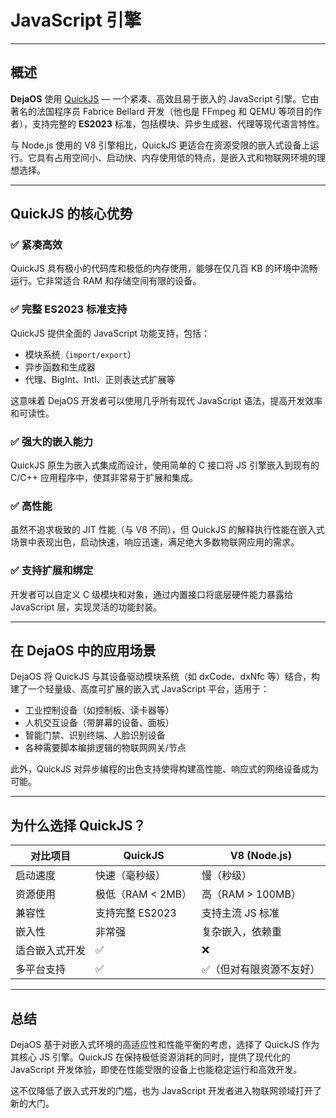 # JavaScript 引擎

---

## 概述

**DejaOS** 使用 [QuickJS](https://bellard.org/quickjs/) — 一个紧凑、高效且易于嵌入的 JavaScript 引擎。它由著名的法国程序员 Fabrice Bellard 开发（他也是 FFmpeg 和 QEMU 等项目的作者），支持完整的 **ES2023** 标准，包括模块、异步生成器、代理等现代语言特性。

与 Node.js 使用的 V8 引擎相比，QuickJS 更适合在资源受限的嵌入式设备上运行。它具有占用空间小、启动快、内存使用低的特点，是嵌入式和物联网环境的理想选择。

---

## QuickJS 的核心优势

### ✅ 紧凑高效

QuickJS 具有极小的代码库和极低的内存使用，能够在仅几百 KB 的环境中流畅运行。它非常适合 RAM 和存储空间有限的设备。

### ✅ 完整 ES2023 标准支持

QuickJS 提供全面的 JavaScript 功能支持，包括：

- 模块系统（`import/export`）
- 异步函数和生成器
- 代理、BigInt、Intl、正则表达式扩展等

这意味着 DejaOS 开发者可以使用几乎所有现代 JavaScript 语法，提高开发效率和可读性。

### ✅ 强大的嵌入能力

QuickJS 原生为嵌入式集成而设计，使用简单的 C 接口将 JS 引擎嵌入到现有的 C/C++ 应用程序中，使其非常易于扩展和集成。

### ✅ 高性能

虽然不追求极致的 JIT 性能（与 V8 不同），但 QuickJS 的解释执行性能在嵌入式场景中表现出色，启动快速，响应迅速，满足绝大多数物联网应用的需求。

### ✅ 支持扩展和绑定

开发者可以自定义 C 级模块和对象，通过内置接口将底层硬件能力暴露给 JavaScript 层，实现灵活的功能封装。

---

## 在 DejaOS 中的应用场景

DejaOS 将 QuickJS 与其设备驱动模块系统（如 dxCode、dxNfc 等）结合，构建了一个轻量级、高度可扩展的嵌入式 JavaScript 平台，适用于：

- 工业控制设备（如控制板、读卡器等）
- 人机交互设备（带屏幕的设备、面板）
- 智能门禁、识别终端、人脸识别设备
- 各种需要脚本编排逻辑的物联网网关/节点

此外，QuickJS 对异步编程的出色支持使得构建高性能、响应式的网络设备成为可能。

---

## 为什么选择 QuickJS？

| 对比项目       | QuickJS           | V8 (Node.js)             |
| -------------- | ----------------- | ------------------------ |
| 启动速度       | 快速（毫秒级）    | 慢（秒级）               |
| 资源使用       | 极低（RAM < 2MB） | 高（RAM > 100MB）        |
| 兼容性         | 支持完整 ES2023   | 支持主流 JS 标准         |
| 嵌入性         | 非常强            | 复杂嵌入，依赖重         |
| 适合嵌入式开发 | ✅                | ❌                       |
| 多平台支持     | ✅                | ✅（但对有限资源不友好） |

---

## 总结

DejaOS 基于对嵌入式环境的高适应性和性能平衡的考虑，选择了 QuickJS 作为其核心 JS 引擎。QuickJS 在保持极低资源消耗的同时，提供了现代化的 JavaScript 开发体验，即使在性能受限的设备上也能稳定运行和高效开发。

这不仅降低了嵌入式开发的门槛，也为 JavaScript 开发者进入物联网领域打开了新的大门。

